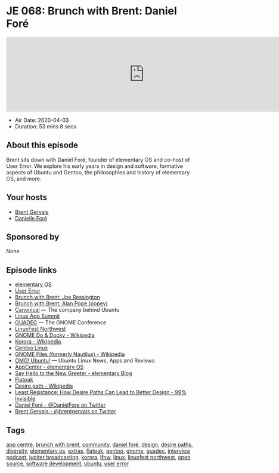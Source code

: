 # JE 068: Brunch with Brent: Daniel Foré

<iframe src="https://player.fireside.fm/v2/WTrMvATU+MirueKba?theme=dark" width="740" height="200" frameborder="0" scrolling="no"></iframe>

* Air Date: 2020-04-03
* Duration: 53 mins 8 secs

## About this episode

Brent sits down with Daniel Foré, founder of elementary OS and co-host of User Error. We explore his early years in design and software, formative aspects of Ubuntu and Gentoo, the philosophies and history of elementary OS, and more.

## Your hosts
* [Brent Gervais](https://extras.show/hosts/brent)
* [Danielle Foré ](https://extras.show/guests/dani)

## Sponsored by

None



## Episode links

  * [elementary OS](https://elementary.io/ "elementary OS")
  * [User Error](https://error.show/ "User Error")
  * [Brunch with Brent: Joe Ressington](https://extras.show/44 "Brunch with Brent: Joe Ressington")
  * [Brunch with Brent: Alan Pope (popey)](https://extras.show/38 "Brunch with Brent: Alan Pope \(popey\)")
  * [Canonical](https://canonical.com/ "Canonical") — The company behind Ubuntu
  * [Linux App Summit](https://linuxappsummit.org "Linux App Summit")
  * [GUADEC](https://events.gnome.org/event/1/ "GUADEC") — The GNOME Conference
  * [LinuxFest Northwest](https://linuxfestnorthwest.org/ "LinuxFest Northwest")
  * [GNOME Do & Docky - Wikipedia](https://en.wikipedia.org/wiki/GNOME_Do "GNOME Do & Docky - Wikipedia")
  * [Korora - Wikipedia](https://en.wikipedia.org/wiki/Korora_\(operating_system\) "Korora - Wikipedia")
  * [Gentoo Linux](https://www.gentoo.org/ "Gentoo Linux")
  * [GNOME Files (formerly Nautilus) - Wikipedia](https://en.wikipedia.org/wiki/GNOME_Files "GNOME Files \(formerly Nautilus\) - Wikipedia")
  * [OMG! Ubuntu!](https://www.omgubuntu.co.uk/ "OMG! Ubuntu!") — Ubuntu Linux News, Apps and Reviews
  * [AppCenter - elementary OS](https://appcenter.elementary.io/ "AppCenter - elementary OS")
  * [Say Hello to the New Greeter - elementary Blog](https://blog.elementary.io/say-hello-to-the-new-greeter/ "Say Hello to the New Greeter - elementary Blog")
  * [Flatpak](https://www.flatpak.org/ "Flatpak")
  * [Desire path - Wikipedia](https://en.wikipedia.org/wiki/Desire_path "Desire path - Wikipedia")
  * [Least Resistance: How Desire Paths Can Lead to Better Design - 99% Invisible](https://99percentinvisible.org/article/least-resistance-desire-paths-can-lead-better-design/ "Least Resistance: How Desire Paths Can Lead to Better Design - 99% Invisible")
  * [Daniel Foré - @DanielFore on Twitter](https://twitter.com/DanielFore "Daniel Foré - @DanielFore on Twitter")
  * [Brent Gervais - @brentgervais on Twitter](https://twitter.com/brentgervais "Brent Gervais - @brentgervais on Twitter")



## Tags

[app centre](https://extras.show/tags/app%20centre), [brunch with brent](https://extras.show/tags/brunch%20with%20brent), [community](https://extras.show/tags/community), [daniel foré](https://extras.show/tags/daniel%20for%C3%A9), [design](https://extras.show/tags/design), [desire paths](https://extras.show/tags/desire%20paths), [diversity](https://extras.show/tags/diversity), [elementary os](https://extras.show/tags/elementary%20os), [extras](https://extras.show/tags/extras), [flatpak](https://extras.show/tags/flatpak), [gentoo](https://extras.show/tags/gentoo), [gnome](https://extras.show/tags/gnome), [guadec](https://extras.show/tags/guadec), [interview podcast](https://extras.show/tags/interview%20podcast), [jupiter broadcasting](https://extras.show/tags/jupiter%20broadcasting), [korora](https://extras.show/tags/korora), [lfnw](https://extras.show/tags/lfnw), [linux](https://extras.show/tags/linux), [linuxfest northwest](https://extras.show/tags/linuxfest%20northwest), [open source](https://extras.show/tags/open%20source), [software development](https://extras.show/tags/software%20development), [ubuntu](https://extras.show/tags/ubuntu), [user error](https://extras.show/tags/user%20error)